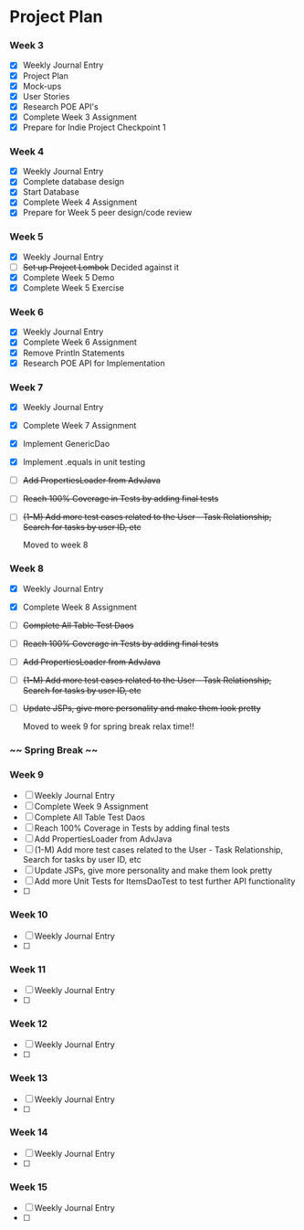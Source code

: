 # Project Plan


### Week 3
- [X] Weekly Journal Entry
- [X] Project Plan
- [X] Mock-ups
- [X] User Stories
- [X] Research POE API's
- [X] Complete Week 3 Assignment
- [X] Prepare for Indie Project Checkpoint 1

### Week 4
- [X] Weekly Journal Entry
- [X] Complete database design
- [X] Start Database
- [X] Complete Week 4 Assignment
- [X] Prepare for Week 5 peer design/code review

### Week 5
- [X] Weekly Journal Entry
- [ ] ~~Set up Project Lombok~~ Decided against it
- [X] Complete Week 5 Demo
- [X] Complete Week 5 Exercise

### Week 6
- [X] Weekly Journal Entry
- [X] Complete Week 6 Assignment
- [X] Remove Println Statements
- [X] Research POE API for Implementation

### Week 7
- [X] Weekly Journal Entry
- [X] Complete Week 7 Assignment
- [X] Implement GenericDao
- [X] Implement .equals in unit testing
- [ ] ~~Add PropertiesLoader from AdvJava~~
- [ ] ~~Reach 100% Coverage in Tests by adding final tests~~
- [ ] ~~(1-M) Add more test cases related to the User - Task Relationship, Search for tasks by user ID, etc~~

    Moved to week 8

### Week 8
- [X] Weekly Journal Entry
- [X] Complete Week 8 Assignment
- [ ] ~~Complete All Table Test Daos~~
- [ ] ~~Reach 100% Coverage in Tests by adding final tests~~
- [ ] ~~Add PropertiesLoader from AdvJava~~
- [ ] ~~(1-M) Add more test cases related to the User - Task Relationship, Search for tasks by user ID, etc~~
- [ ] ~~Update JSPs, give more personality and make them look pretty~~

    Moved to week 9 for spring break relax time!!
### ~~ Spring Break ~~

### Week 9
- [ ] Weekly Journal Entry
- [ ] Complete Week 9 Assignment
- [ ] Complete All Table Test Daos
- [ ] Reach 100% Coverage in Tests by adding final tests
- [ ] Add PropertiesLoader from AdvJava
- [ ] (1-M) Add more test cases related to the User - Task Relationship, Search for tasks by user ID, etc
- [ ] Update JSPs, give more personality and make them look pretty
- [ ] Add more Unit Tests for ItemsDaoTest to test further API functionality
- [ ] 

### Week 10
- [ ] Weekly Journal Entry
- [ ] 

### Week 11
- [ ] Weekly Journal Entry
- [ ] 

### Week 12
- [ ] Weekly Journal Entry
- [ ] 

### Week 13
- [ ] Weekly Journal Entry
- [ ] 

### Week 14
- [ ] Weekly Journal Entry
- [ ] 

### Week 15
- [ ] Weekly Journal Entry
- [ ] 

